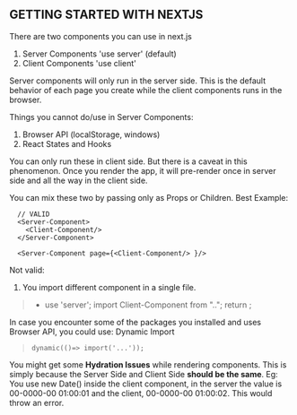 ## GETTING STARTED WITH NEXTJS

There are two components you can use in next.js

1. Server Components 'use server' (default)
2. Client Components 'use client'

Server components will only run in the server side. This is the default behavior of each page you create while the client components runs in the browser.

Things you cannot do/use in Server Components:
  1. Browser API (localStorage, windows)
  2. React States and Hooks

You can only run these in client side.
But there is a caveat in this phenomenon. Once you render the app, it will pre-render once in server side and all the way in the client side.

You can mix these two by passing only as Props or Children.
Best Example:
>     
      // VALID
      <Server-Component>
        <Client-Component/>
      </Server-Component>

      <Server-Component page={<Client-Component/> }/>

Not valid:
  1. You import different component in a single file.
> 	- use 'server';
	  import Client-Component from "..";
	  return <Client-Component/>;

In case you encounter some of the packages you installed and uses Browser API, you could use:
  Dynamic Import 
  >     dynamic(()=> import('...'));

You might get some **Hydration Issues** while rendering components. This is simply because the Server Side and Client Side
**should be the same**. Eg: You use new Date() inside the client component, in the server the value is 00-0000-00 01:00:01 and the client, 00-0000-00 01:00:02. This would throw an error.
